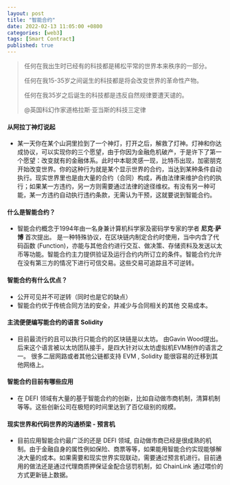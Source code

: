 ```yaml
---
layout: post
title: "智能合约"
date: 2022-02-13 11:05:00 +0800
categories: [web3]
tags: [Smart Contract]
published: true
---
```


> 任何在我出生时已经有的科技都是稀松平常的世界本来秩序的一部分。
>
> 任何在我15-35岁之间诞生的科技都是将会改变世界的革命性产物。
>
> 任何在我35岁之后诞生的科技都是违反自然规律要遭天谴的。
>
> @英国科幻作家道格拉斯·亚当斯的科技三定律

#### 从阿拉丁神灯说起
* 某一天你在某个山洞里捡到了一个神灯，打开之后，解救了灯神。灯神和你达成协议，可以实现你的三个愿望，由于你因为金融危机破产，于是许下了第一个愿望：改变就有的金融体系。此时中本聪灵感一现，比特币出现，加密朋克开始改变世界。你的这种行为就是某个显示世界的合约，当达到某种条件自动执行。现实世界里也是由大量的合约（合同）构成，再由法律来维护合约的执行；如果某一方违约，另一方则需要通过法律的途径维权。有没有另一种可能，某一方违约自动执行违约条款，无需认为干预，这就要说到智能合约。



#### 什么是智能合约？
* 智能合约概念于1994年由一名身兼计算机科学家及密码学专家的学者 **尼克·萨博** 首次提出。
是一种特殊协议，在区块链内制定合约时使用，当中内含了代码函数 (Function)，亦能与其他合约进行交互、做决策、存储资料及发送以太币等功能。智能合约主力提供验证及运行合约内所订立的条件。智能合约允许在没有第三方的情况下进行可信交易。这些交易可追踪且不可逆转。

#### 智能合约有什么优点？
* 公开可见并不可逆转（同时也是它的缺点）
* 智能合约优于传统合同方法的安全，并减少与合同相关的其他 交易成本。

#### 主流便便编写能合约的语言 Solidity
* 目前最流行的且可以执行只能合约的区块链是以太坊。
由Gavin Wood提出。 后来这个语言被以太坊团队接手，是四大针对以太坊虚拟机EVM制作的语言之一。
很多二层网路或者其他公链都支持 EVM , Solidity 能很容易的迁移到其他网络上。

#### 智能合约目前有哪些应用

* 在 DEFI 领域有大量的基于智能合约的创新，比如自动做市商机制，清算机制等等。这些创新公司在极短的时间里达到了百亿级别的规模。

#### 现实世界和代码世界的沟通桥梁 - 预言机
* 目前应用智能合约最广泛的还是 DEFI 领域, 自动做市商已经是很成熟的机制。由于金融自身的属性例如保险、商票等等，如果能用智能合约实现能够解决大量的成本。如果需要和现实世界实现联动，需要通过预言机进行。目前通用的做法还是通过代理商质押保证金配合惩罚机制，如 ChainLink 通过喂价的方式更新链上数据。
